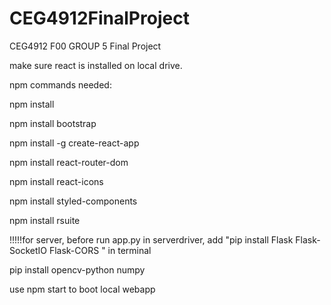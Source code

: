 # CEG4912FinalProject
CEG4912 F00 GROUP 5 Final Project

make sure react is installed on local drive.

npm commands needed:

npm install

npm install bootstrap

npm install -g create-react-app

npm install react-router-dom

npm install react-icons

npm install styled-components

npm install rsuite

!!!!!for server, before run app.py in serverdriver, add "pip install Flask Flask-SocketIO Flask-CORS
" in terminal

pip install opencv-python numpy

use npm start to boot local webapp


